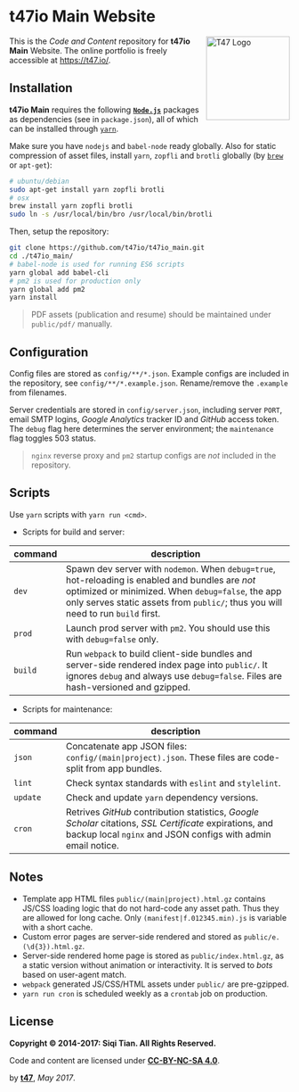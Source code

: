 # t47io Main Website

<img src="https://t47.io/t47_logo.png" alt="T47 Logo" width="150px" align="right">

This is the _Code and Content_ repository for **t47io Main** Website. The online portfolio is freely accessible at https://t47.io/.


## Installation

**t47io Main** requires the following [**`Node.js`**](https://nodejs.org/) packages as dependencies (see in `package.json`), all of which can be installed through [`yarn`](https://yarnpkg.com/).

Make sure you have `nodejs` and `babel-node` ready globally. Also for static compression of asset files, install `yarn`, `zopfli` and `brotli` globally (by [`brew`](https://brew.sh/) or `apt-get`):

```sh
# ubuntu/debian
sudo apt-get install yarn zopfli brotli
# osx
brew install yarn zopfli brotli
sudo ln -s /usr/local/bin/bro /usr/local/bin/brotli
```

Then, setup the repository:

```sh
git clone https://github.com/t47io/t47io_main.git
cd ./t47io_main/
# babel-node is used for running ES6 scripts
yarn global add babel-cli
# pm2 is used for production only
yarn global add pm2
yarn install
```

> PDF assets (publication and resume) should be maintained under `public/pdf/` manually.


## Configuration

Config files are stored as `config/**/*.json`. Example configs are included in the repository, see `config/**/*.example.json`. Rename/remove the `.example` from filenames.

Server credentials are stored in `config/server.json`, including server `PORT`, email SMTP logins, _Google Analytics_ tracker ID and _GitHub_ access token. The `debug` flag here determines the server environment; the `maintenance` flag toggles 503 status.

> `nginx` reverse proxy and `pm2` startup configs are _not_ included in the repository.


## Scripts

Use `yarn` scripts with `yarn run <cmd>`.

- Scripts for build and server:

| command | description |
| --- | --- |
| `dev` | Spawn dev server with `nodemon`. When `debug=true`, hot-reloading is enabled and bundles are _not_ optimized or minimized. When `debug=false`, the app only serves static assets from `public/`; thus you will need to run `build` first. |
| `prod` | Launch prod server with `pm2`. You should use this with `debug=false` only. |
| `build` | Run `webpack` to build client-side bundles and server-side rendered index page into `public/`. It ignores `debug` and always use `debug=false`. Files are hash-versioned and gzipped. |

- Scripts for maintenance:

| command | description |
| --- | --- |
| `json` | Concatenate app JSON files: `config/(main\|project).json`. These files are code-split from app bundles. |
| `lint` | Check syntax standards with `eslint` and `stylelint`. |
| `update` | Check and update `yarn` dependency versions. |
| `cron` | Retrives _GitHub_ contribution statistics, _Google Scholar_ citations, _SSL Certificate_ expirations, and backup local `nginx` and JSON configs with admin email notice. |


## Notes

- Template app HTML files `public/(main|project).html.gz` contains JS/CSS loading logic that do not hard-code any asset path. Thus they are allowed for long cache. Only `(manifest|f.012345.min).js` is variable with a short cache.
- Custom error pages are server-side rendered and stored as `public/e.(\d{3}).html.gz`.
- Server-side rendered home page is stored as `public/index.html.gz`, as a static version without animation or interactivity. It is served to _bots_ based on user-agent match.
- `webpack` generated JS/CSS/HTML assets under `public/` are pre-gzipped.
- `yarn run cron` is scheduled weekly as a `crontab` job on production.


## License

**Copyright &copy; 2014-2017: Siqi Tian. All Rights Reserved.**

Code and content are licensed under [**CC-BY-NC-SA 4.0**](https://creativecommons.org/licenses/by-nc-sa/4.0/).


by [**t47**](https://t47.io/), *May 2017*.

